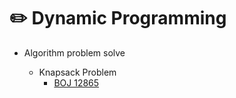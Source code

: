 # :pencil2: Dynamic Programming

- Algorithm problem solve
    
    - Knapsack Problem
        - [BOJ 12865](https://github.com/ROKORORI/Dynamic-Programming/blob/master/DP_knapsack%20problem.py)
